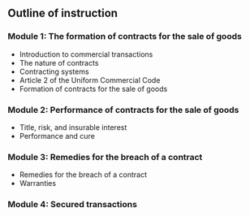 ## Outline of instruction

### Module 1: The formation of contracts for the sale of goods

* Introduction to commercial transactions
* The nature of contracts
* Contracting systems
* Article 2 of the Uniform Commercial Code
* Formation of contracts for the sale of goods

### Module 2: Performance of contracts for the sale of goods
  
* Title, risk, and insurable interest
* Performance and cure

### Module 3: Remedies for the breach of a contract

* Remedies for the breach of a contract
* Warranties

### Module 4: Secured transactions
